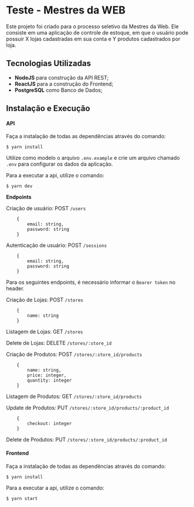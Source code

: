 # Teste - Mestres da WEB

Este projeto foi criado para o processo seletivo da Mestres da Web. Ele consiste em uma aplicação de controle de estoque, em que o usuário pode possuir X lojas cadastradas em sua conta e Y produtos cadastrados por loja.

## Tecnologias Utilizadas
 - **NodeJS** para construção da API REST;
 - **ReactJS** para a construção do Frontend;
 - **PostgreSQL** como Banco de Dados;

## Instalação e Execução
#### API
Faça a instalação de todas as dependências através do comando:
		

    $ yarn install

Utilize como modelo o arquivo `.env.example` e crie um arquivo chamado `.env` para configurar os dados da aplicação.

Para a executar a api, utilize o comando:


	$ yarn dev


**Endpoints**

Criação de usuário: POST `/users`

		{
			email: string,
			password: string
		}


Autenticação de usuário: POST `/sessions`

		{
			email: string,
			password: string
		}

Para os seguintes endpoints, é necessário informar o `Bearer token` no header.

Criação de Lojas: POST `/stores`

		{
			name: string
		}

Listagem de Lojas: GET `/stores`

Delete de Lojas: DELETE `/stores/:store_id`


Criação de Produtos: POST `/stores/:store_id/products`

		{
			name: string,
			price: integer,
			quantity: integer
		}

Listagem de Produtos: GET `/stores/:store_id/products`

Update de Produtos: PUT `/stores/:store_id/products/:product_id`

		{
			checkout: integer
		}

Delete de Produtos: PUT `/stores/:store_id/products/:product_id`

#### Frontend
Faça a instalação de todas as dependências através do comando:
		

    $ yarn install

Para a executar a api, utilize o comando:


	$ yarn start
